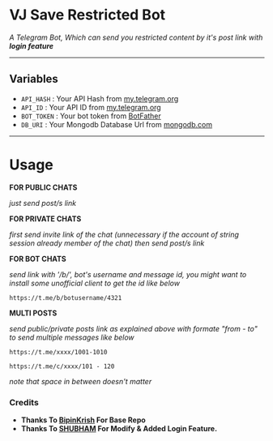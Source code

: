 # VJ Save Restricted Bot

*A Telegram Bot, Which can send you restricted content by it's post link with <b>login feature</b>*

---

## Variables

- `API_HASH` : Your API Hash from [my.telegram.org](https://my.telegram.org)
- `API_ID` : Your API ID from [my.telegram.org](https://my.telegram.org)
- `BOT_TOKEN` : Your bot token from [BotFather](https://telegram.me/BotFather)
- `DB_URI` : Your Mongodb Database Url from [mongodb.com](https://mongodb.com)

---

# Usage

__FOR PUBLIC CHATS__

_just send post/s link_


__FOR PRIVATE CHATS__

_first send invite link of the chat (unnecessary if the account of string session already member of the chat)
then send post/s link_


__FOR BOT CHATS__

_send link with '/b/', bot's username and message id, you might want to install some unofficial client to get the id like below_

```
https://t.me/b/botusername/4321
```

__MULTI POSTS__

_send public/private posts link as explained above with formate "from - to" to send multiple messages like below_


```
https://t.me/xxxx/1001-1010

https://t.me/c/xxxx/101 - 120
```

_note that space in between doesn't matter_

### Credits

- <b>Thanks To [BipinKrish](https://github.com/bipinkrish) For Base Repo
- Thanks To [SHUBHAM](https://telegram.dog/The_Creator_botz) For Modify & Added Login Feature.</b>
